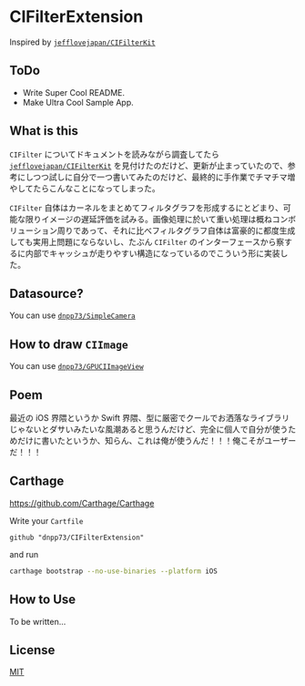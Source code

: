 CIFilterExtension
===========

Inspired by [`jefflovejapan/CIFilterKit`](https://github.com/jefflovejapan/CIFilterKit)


## ToDo

- Write Super Cool README.
- Make Ultra Cool Sample App.


## What is this

`CIFilter` についてドキュメントを読みながら調査してたら [`jefflovejapan/CIFilterKit`](https://github.com/jefflovejapan/CIFilterKit) を見付けたのだけど、更新が止まっていたので、参考にしつつ試しに自分で一つ書いてみたのだけど、最終的に手作業でチマチマ増やしてたらこんなことになってしまった。

`CIFilter` 自体はカーネルをまとめてフィルタグラフを形成するにとどまり、可能な限りイメージの遅延評価を試みる。画像処理に於いて重い処理は概ねコンボリューション周りであって、それに比べフィルタグラフ自体は富豪的に都度生成しても実用上問題にならないし、たぶん `CIFilter` のインターフェースから察するに内部でキャッシュが走りやすい構造になっているのでこういう形に実装した。


## Datasource?

You can use [`dnpp73/SimpleCamera`](https://github.com/dnpp73/SimpleCamera)


## How to draw `CIImage`

You can use [`dnpp73/GPUCIImageView`](https://github.com/dnpp73/GPUCIImageView)


## Poem

最近の iOS 界隈というか Swift 界隈、型に厳密でクールでお洒落なライブラリじゃないとダサいみたいな風潮あると思うんだけど、完全に個人で自分が使うためだけに書いたというか、知らん、これは俺が使うんだ！！！俺こそがユーザーだ！！！


## Carthage

https://github.com/Carthage/Carthage

Write your `Cartfile`

```
github "dnpp73/CIFilterExtension"
```

and run

```sh
carthage bootstrap --no-use-binaries --platform iOS
```


## How to Use

To be written...


## License

[MIT](/LICENSE)
